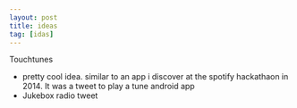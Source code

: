 ```yaml
---
layout: post
title: ideas
tag: [idas]
---
```


Touchtunes
- pretty cool idea. similar to an app i discover at the spotify hackathaon in 2014. It was a tweet to play a tune android app
- Jukebox radio tweet